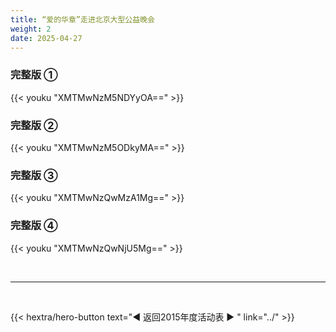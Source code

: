 ```yaml
---
title: “爱的华章”走进北京大型公益晚会
weight: 2
date: 2025-04-27
---
```


### 完整版 ①

{{< youku "XMTMwNzM5NDYyOA==" >}}

### 完整版 ②

{{< youku "XMTMwNzM5ODkyMA==" >}}

### 完整版 ③

{{< youku "XMTMwNzQwMzA1Mg==" >}}

### 完整版 ④

{{< youku "XMTMwNzQwNjU5Mg==" >}}

<br>
<hr>
<br>

{{< hextra/hero-button text="◀ 返回2015年度活动表 ▶ " link="../" >}}